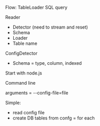 Flow:
TableLoader
SQL query



Reader
- Detector (need to stream and reset)
- Schema
- Loader
- Table name



ConfigDetector
- Schema = type, column, indexed

Start with node.js

Command line

arguments = 
--config-file=file

Simple:
- read config file
- create DB tables from confg
    = for each








